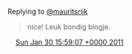 Replying to [@mauritsrijk](https://twitter.com/mauritsrijk/status/31740489984122880)

> nice\! Leuk bondig blogje\.

<img src="../../media/tweet.ico" width="12" /> [Sun Jan 30 15:59:07 +0000 2011](https://twitter.com/DromerDenker/status/31743217883947008)